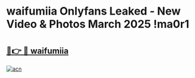 # waifumiia Onlyfans Leaked - New Video & Photos March 2025 !ma0r1

# <h2><a href="https://rf1s9u.iuczelnia.edu.pl?title=waifumiia&ref=ma0r1">🔗👉 🔴 waifumiia</a></h2>

[![acn](https://github.com/user-attachments/assets/0f9c940e-d8b0-45ae-aac7-cd30a18b3e1c)](https://rf1s9u.iuczelnia.edu.pl?title=waifumiia&ref=ma0r1)

